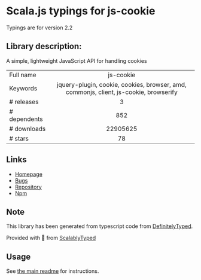 
# Scala.js typings for js-cookie

Typings are for version 2.2

## Library description:
A simple, lightweight JavaScript API for handling cookies

|                    |                 |
| ------------------ | :-------------: |
| Full name          | js-cookie |
| Keywords           | jquery-plugin, cookie, cookies, browser, amd, commonjs, client, js-cookie, browserify |
| # releases         | 3 |
| # dependents       | 852 |
| # downloads        | 22905625 |
| # stars            | 78 |

## Links
- [Homepage](https://github.com/js-cookie/js-cookie#readme)
- [Bugs](https://github.com/js-cookie/js-cookie/issues)
- [Repository](https://github.com/js-cookie/js-cookie)
- [Npm](https://www.npmjs.com/package/js-cookie)
    


## Note
This library has been generated from typescript code from [DefinitelyTyped](https://definitelytyped.org).

Provided with :purple_heart: from [ScalablyTyped](https://github.com/oyvindberg/ScalablyTyped)

## Usage
See [the main readme](../../readme.md) for instructions.


